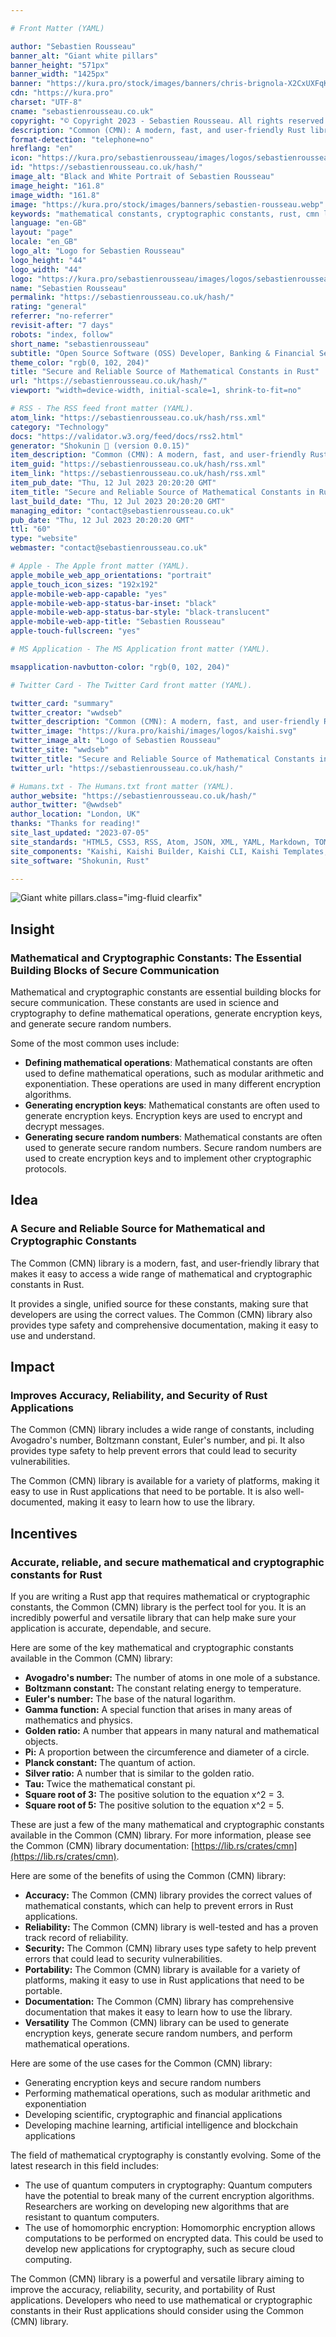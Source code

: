 ```yaml
---

# Front Matter (YAML)

author: "Sebastien Rousseau"
banner_alt: "Giant white pillars"
banner_height: "571px"
banner_width: "1425px"
banner: "https://kura.pro/stock/images/banners/chris-brignola-X2CxUXFqKcM.webp"
cdn: "https://kura.pro"
charset: "UTF-8"
cname: "sebastienrousseau.co.uk"
copyright: "© Copyright 2023 - Sebastien Rousseau. All rights reserved."
description: "Common (CMN): A modern, fast, and user-friendly Rust library that makes it easy to access a wide range of mathematical and cryptographic constants"
format-detection: "telephone=no"
hreflang: "en"
icon: "https://kura.pro/sebastienrousseau/images/logos/sebastienrousseau.svg"
id: "https://sebastienrousseau.co.uk/hash/"
image_alt: "Black and White Portrait of Sebastien Rousseau"
image_height: "161.8"
image_width: "161.8"
image: "https://kura.pro/stock/images/banners/sebastien-rousseau.webp"
keywords: "mathematical constants, cryptographic constants, rust, cmn library, secure, reliable, accurate, portability, performance, documentation, versatility"
language: "en-GB"
layout: "page"
locale: "en_GB"
logo_alt: "Logo for Sebastien Rousseau"
logo_height: "44"
logo_width: "44"
logo: "https://kura.pro/sebastienrousseau/images/logos/sebastienrousseau.webp"
name: "Sebastien Rousseau"
permalink: "https://sebastienrousseau.co.uk/hash/"
rating: "general"
referrer: "no-referrer"
revisit-after: "7 days"
robots: "index, follow"
short_name: "sebastienrousseau"
subtitle: "Open Source Software (OSS) Developer, Banking & Financial Service Professional"
theme_color: "rgb(0, 102, 204)"
title: "Secure and Reliable Source of Mathematical Constants in Rust"
url: "https://sebastienrousseau.co.uk/hash/"
viewport: "width=device-width, initial-scale=1, shrink-to-fit=no"

# RSS - The RSS feed front matter (YAML).
atom_link: "https://sebastienrousseau.co.uk/hash/rss.xml"
category: "Technology"
docs: "https://validator.w3.org/feed/docs/rss2.html"
generator: "Shokunin 🦀 (version 0.0.15)"
item_description: "Common (CMN): A modern, fast, and user-friendly Rust library that makes it easy to access a wide range of mathematical and cryptographic constants"
item_guid: "https://sebastienrousseau.co.uk/hash/rss.xml"
item_link: "https://sebastienrousseau.co.uk/hash/rss.xml"
item_pub_date: "Thu, 12 Jul 2023 20:20:20 GMT"
item_title: "Secure and Reliable Source of Mathematical Constants in Rust"
last_build_date: "Thu, 12 Jul 2023 20:20:20 GMT"
managing_editor: "contact@sebastienrousseau.co.uk"
pub_date: "Thu, 12 Jul 2023 20:20:20 GMT"
ttl: "60"
type: "website"
webmaster: "contact@sebastienrousseau.co.uk"

# Apple - The Apple front matter (YAML).
apple_mobile_web_app_orientations: "portrait"
apple_touch_icon_sizes: "192x192"
apple-mobile-web-app-capable: "yes"
apple-mobile-web-app-status-bar-inset: "black"
apple-mobile-web-app-status-bar-style: "black-translucent"
apple-mobile-web-app-title: "Sebastien Rousseau"
apple-touch-fullscreen: "yes"

# MS Application - The MS Application front matter (YAML).

msapplication-navbutton-color: "rgb(0, 102, 204)"

# Twitter Card - The Twitter Card front matter (YAML).

twitter_card: "summary"
twitter_creator: "wwdseb"
twitter_description: "Common (CMN): A modern, fast, and user-friendly Rust library that makes it easy to access a wide range of mathematical and cryptographic constants"
twitter_image: "https://kura.pro/kaishi/images/logos/kaishi.svg"
twitter_image_alt: "Logo of Sebastien Rousseau"
twitter_site: "wwdseb"
twitter_title: "Secure and Reliable Source of Mathematical Constants in Rust"
twitter_url: "https://sebastienrousseau.co.uk/hash/"

# Humans.txt - The Humans.txt front matter (YAML).
author_website: "https://sebastienrousseau.co.uk/hash/"
author_twitter: "@wwdseb"
author_location: "London, UK"
thanks: "Thanks for reading!"
site_last_updated: "2023-07-05"
site_standards: "HTML5, CSS3, RSS, Atom, JSON, XML, YAML, Markdown, TOML"
site_components: "Kaishi, Kaishi Builder, Kaishi CLI, Kaishi Templates, Kaishi Themes"
site_software: "Shokunin, Rust"

---
```


![Giant white pillars](https://kura.pro/stock/images/banners/chris-brignola-X2CxUXFqKcM.webp).class=\"img-fluid clearfix\"

## Insight

### Mathematical and Cryptographic Constants: The Essential Building Blocks of Secure Communication

Mathematical and cryptographic constants are essential building blocks for secure communication. These constants are used in science and cryptography to define mathematical operations, generate encryption keys, and generate secure random numbers.

Some of the most common uses include:

- **Defining mathematical operations**: Mathematical constants are often used to define mathematical operations, such as modular arithmetic and exponentiation. These operations are used in many different encryption algorithms.
- **Generating encryption keys**: Mathematical constants are often used to generate encryption keys. Encryption keys are used to encrypt and decrypt messages.
- **Generating secure random numbers**: Mathematical constants are often used to generate secure random numbers. Secure random numbers are used to create encryption keys and to implement other cryptographic protocols.

## Idea

### A Secure and Reliable Source for Mathematical and Cryptographic Constants

The Common (CMN) library is a modern, fast, and user-friendly library that makes it easy to access a wide range of mathematical and cryptographic constants in Rust.

It provides a single, unified source for these constants, making sure that developers are using the correct values. The Common (CMN) library also provides type safety and comprehensive documentation, making it easy to use and understand.

## Impact

### Improves Accuracy, Reliability, and Security of Rust Applications

The Common (CMN) library includes a wide range of constants, including Avogadro's number, Boltzmann constant, Euler's number, and pi. It also provides type safety to help prevent errors that could lead to security vulnerabilities.

The Common (CMN) library is available for a variety of platforms, making it easy to use in Rust applications that need to be portable. It is also well-documented, making it easy to learn how to use the library.

## Incentives

### Accurate, reliable, and secure mathematical and cryptographic constants for Rust

If you are writing a Rust app that requires mathematical or cryptographic constants, the Common (CMN) library is the perfect tool for you. It is an incredibly powerful and versatile library that can help make sure your application is accurate, dependable, and secure.

Here are some of the key mathematical and cryptographic constants available in the Common (CMN) library:

- **Avogadro's number:** The number of atoms in one mole of a substance.
- **Boltzmann constant:** The constant relating energy to temperature.
- **Euler's number:** The base of the natural logarithm.
- **Gamma function:** A special function that arises in many areas of mathematics and physics.
- **Golden ratio:** A number that appears in many natural and mathematical objects.
- **Pi:** A proportion between the circumference and diameter of a circle.
- **Planck constant:** The quantum of action.
- **Silver ratio:** A number that is similar to the golden ratio.
- **Tau:** Twice the mathematical constant pi.
- **Square root of 3:** The positive solution to the equation x^2 = 3.
- **Square root of 5:** The positive solution to the equation x^2 = 5.

These are just a few of the many mathematical and cryptographic constants available in the Common (CMN) library. For more information, please see the Common (CMN) library documentation: [https://lib.rs/crates/cmn](https://lib.rs/crates/cmn).

Here are some of the benefits of using the Common (CMN) library:

- **Accuracy:** The Common (CMN) library provides the correct values of mathematical constants, which can help to prevent errors in Rust applications.
- **Reliability:** The Common (CMN) library is well-tested and has a proven track record of reliability.
- **Security:** The Common (CMN) library uses type safety to help prevent errors that could lead to security vulnerabilities.
- **Portability:** The Common (CMN) library is available for a variety of platforms, making it easy to use in Rust applications that need to be portable.
- **Documentation:** The Common (CMN) library has comprehensive documentation that makes it easy to learn how to use the library.
- **Versatility** The Common (CMN) library can be used to generate encryption keys, generate secure random numbers, and perform mathematical operations.

Here are some of the use cases for the Common (CMN) library:

- Generating encryption keys and secure random numbers
- Performing mathematical operations, such as modular arithmetic and exponentiation
- Developing scientific, cryptographic and financial applications
- Developing machine learning, artificial intelligence and blockchain applications

The field of mathematical cryptography is constantly evolving. Some of the latest research in this field includes:

- The use of quantum computers in cryptography: Quantum computers have the potential to break many of the current encryption algorithms. Researchers are working on developing new algorithms that are resistant to quantum computers.
- The use of homomorphic encryption: Homomorphic encryption allows computations to be performed on encrypted data. This could be used to develop new applications for cryptography, such as secure cloud computing.

The Common (CMN) library is a powerful and versatile library aiming to improve the accuracy, reliability, security, and portability of Rust applications. Developers who need to use mathematical or cryptographic constants in their Rust applications should consider using the Common (CMN) library.
